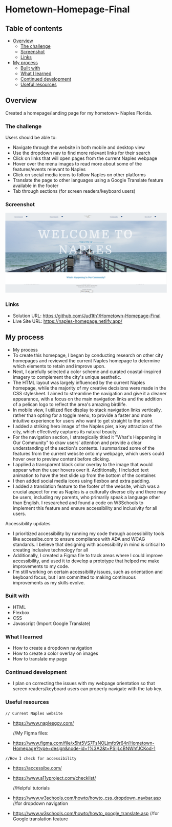 # Hometown-Homepage-Final

## Table of contents

- [Overview](#overview)
  - [The challenge](#the-challenge)
  - [Screenshot](#screenshot)
  - [Links](#links)
- [My process](#my-process)
  - [Built with](#built-with)
  - [What I learned](#what-i-learned)
  - [Continued development](#continued-development)
  - [Useful resources](#useful-resources)


## Overview
Created a homepage/landing page for my hometown- Naples Florida.

### The challenge

Users should be able to:
-	Navigate through the website in both mobile and desktop view
-   Use the dropdown nav to find more relevant links for their search
-	Click on links that will open pages from the current Naples webpage
-	Hover over the menu images to read more about some of the features/events relevant to Naples
-	Click on social media icons to follow Naples on other platforms 
-	Translate the page to other languages using a Google Translate feature available in the footer
-	Tab through sections (for screen readers/keyboard users)


### Screenshot

![](./Screenshot.png)


### Links

- Solution URL: https://github.com/Jud1th1/Hometown-Homepage-Final
- Live Site URL: https://naples-homepage.netlify.app/

## My process
-	My process
-	To create this homepage, I began by conducting research on other city homepages and reviewed the current Naples homepage to determine which elements to retain and improve upon.
-	Next, I carefully selected a color scheme and curated coastal-inspired imagery to complement the city's unique aesthetic.
-	The HTML layout was largely influenced by the current Naples homepage, while the majority of my creative decisions were made in the CSS stylesheet. I aimed to streamline the navigation and give it a cleaner appearance, with a focus on the main navigation links and the addition of a pelican logo to reflect the area's amazing birdlife.
-	In mobile view, I utilized flex display to stack navigation links vertically, rather than opting for a toggle menu, to provide a faster and more intuitive experience for users who want to get straight to the point.
-	I added a striking hero image of the Naples pier, a key attraction of the city, which effectively captures its natural beauty.
-	For the navigation section, I strategically titled it "What's Happening in Our Community" to draw users' attention and provide a clear understanding of the section's contents. I summarized some of the features from the current website onto my webpage, which users could hover over to preview content before clicking.
-	I applied a transparent black color overlay to the image that would appear when the user hovers over it. Additionally, I included text animation to have the text slide up from the bottom of the container.
-	I then added social media icons using flexbox and extra padding.
-	I added a translation feature to the footer of the website, which was a crucial aspect for me as Naples is a culturally diverse city and there may be users, including my parents, who primarily speak a language other than English. I researched and found a code on W3Schools to implement this feature and ensure accessibility and inclusivity for all users.

Accessibility updates
-	I prioritized accessibility by running my code through accessibility tools like accessibe.com to ensure compliance with ADA and WCAG standards. I believe that designing with accessibility in mind is critical to creating inclusive technology for all
-	Additionally, I created a Figma file to track areas where I could improve accessibility, and used it to develop a prototype that helped me make improvements to my code. 
-	I'm still working on certain accessibility issues, such as orientation and keyboard focus, but I am committed to making continuous improvements as my skills evolve.


### Built with

- HTML
- Flexbox
- CSS
- Javascript (Import Google Translate)


### What I learned

-	How to create a dropdown navigation
-	How to create a color overlay on images
-	How to translate my page


### Continued development

- I plan on correcting the issues with my webpage orientation so that screen readers/keyboard users can properly navigate with the tab key.


### Useful resources
    // Current Naples website 
-   https://www.naplesgov.com/     

    //My Figma files: 
-    https://www.figma.com/file/x5ht5VS7FsNOLjmfo9r64r/Hometown-Homepage?type=design&node-id=1%3A2&t=PSIjLcBNWhfJCKod-1

    //How I check for accessibility
-   https://accessibe.com/    
-   https://www.a11yproject.com/checklist/

    //Helpful tutorials
-   https://www.w3schools.com/howto/howto_css_dropdown_navbar.asp    //for dropdown navigation
-   https://www.w3schools.com/howto/howto_google_translate.asp      //for Google translation feature